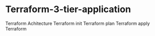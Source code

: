 # Terraform-3-tier-application

Terraform Achitecture 
Terraform init 
Terraform plan 
Terraform apply
Terraform 